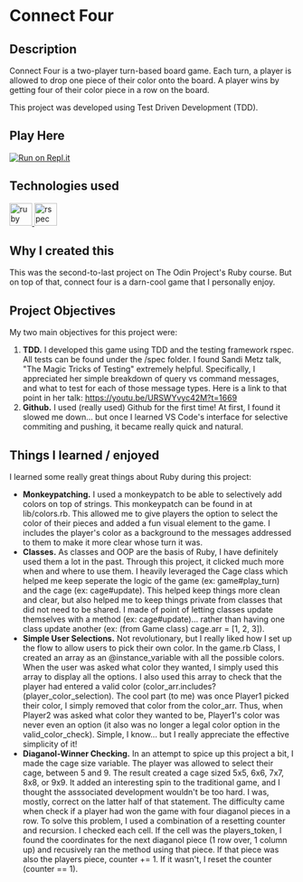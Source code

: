 # Connect Four

## Description

Connect Four is a two-player turn-based board game. Each turn, a player is allowed to drop one piece of their color onto the board. A player wins by getting four of their color piece in a row on the board.

This project was developed using Test Driven Development (TDD).

## Play Here
[![Run on Repl.it](https://repl.it/badge/github/kybow/tddconnectfour)](https://replit.com/@kybow/tddconnectfour)


## Technologies used
<p align="left">
<a href="https://www.ruby-lang.org/en/" target="_blank" rel="noreferrer"> <img src="https://cdn.jsdelivr.net/gh/devicons/devicon/icons/ruby/ruby-original.svg" alt="ruby" width="40" height="40"/> </a>
<a href="https://rspec.info/" target="_blank" rel="noreferrer"> <img src="https://cdn.jsdelivr.net/gh/devicons/devicon/icons/rspec/rspec-original.svg" alt="rspec" width="40" height="40"/> </a> </p>

## Why I created this

This was the second-to-last project on The Odin Project's Ruby course. But on top of that, connect four is a darn-cool game that I personally enjoy.

## Project Objectives

My two main objectives for this project were:
1. **TDD.** I developed this game using TDD and the testing framework rspec. All tests can be found under the /spec folder. I found Sandi Metz talk, "The Magic Tricks of Testing" extremely helpful. Specifically, I appreciated her simple breakdown of query vs command messages, and what to test for each of those message types. Here is a link to that point in her talk: https://youtu.be/URSWYvyc42M?t=1669
2. **Github.** I used (really used) Github for the first time! At first, I found it slowed me down... but once I learned VS Code's interface for selective commiting and pushing, it became really quick and natural.

## Things I learned / enjoyed

I learned some really great things about Ruby during this project:
* **Monkeypatching.** I used a monkeypatch to be able to selectively add colors on top of strings. This monkeypatch can be found in at lib/colors.rb. This allowed me to give players the option to select the color of their pieces and added a fun visual element to the game. I includes the player's color as a background to the messages addressed to them to make it more clear whose turn it was.
* **Classes.** As classes and OOP are the basis of Ruby, I have definitely used them a lot in the past. Through this project, it clicked much more when and where to use them. I heavily leveraged the Cage class which helped me keep seperate the logic of the game (ex: game#play_turn) and the cage (ex: cage#update). This helped keep things more clean and clear, but also helped me to keep things private from classes that did not need to be shared. I made of point of letting classes update themselves with a method (ex: cage#update)... rather than having one class update another (ex: (from Game class) cage.arr = [1, 2, 3]).
* **Simple User Selections.** Not revolutionary, but I really liked how I set up the flow to allow users to pick their own color. In the game.rb Class, I created an array as an @instance_variable with all the possible colors. When the user was asked what color they wanted, I simply used this array to display all the options. I also used this array to check that the player had entered a valid color (color_arr.includes?(player_color_selection). The cool part (to me) was once Player1 picked their color, I simply removed that color from the color_arr. Thus, when Player2 was asked what color they wanted to be, Player1's color was never even an option (it also was no longer a legal color option in the valid_color_check). Simple, I know... but I really appreciate the effective simplicity of it!
* **Diaganol-Winner Checking.** In an attempt to spice up this project a bit, I made the cage size variable. The player was allowed to select their cage, between 5 and 9. The result created a cage sized 5x5, 6x6, 7x7, 8x8, or 9x9. It added an interesting spin to the traditional game, and I thought the asssociated development wouldn't be too hard. I was, mostly, correct on the latter half of that statement. The difficulty came when check if a player had won the game with four diaganol pieces in a row. To solve this problem, I used a combination of a resetting counter and recursion. I checked each cell. If the cell was the players_token, I found the coordinates for the next diaganol piece (1 row over, 1 column up) and recusively ran the method using that piece. If that piece was also the players piece, counter += 1. If it wasn't, I reset the counter (counter == 1). 
